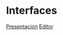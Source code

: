 # Interfaces

<a href="https://www.figma.com/proto/C1tjBxkyyUUAR6UtVtwaR0/GodJuegos">Presentacion</a>
    <a href="    https://www.figma.com/file/C1tjBxkyyUUAR6UtVtwaR0/GodJuegos  ">Editor</a>

